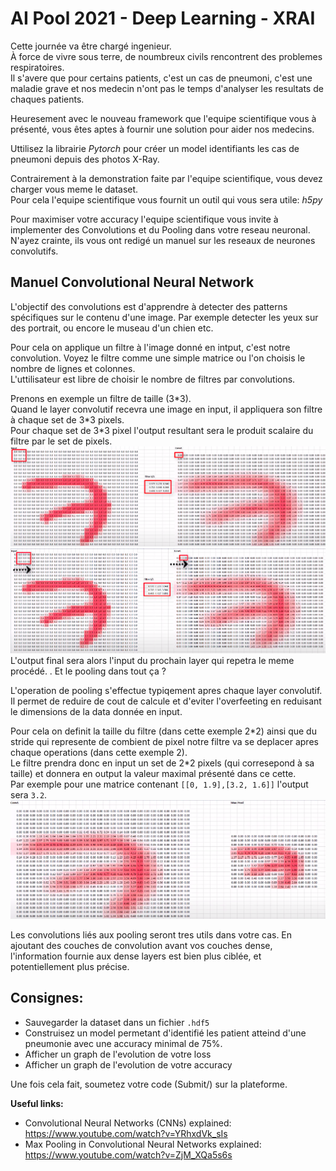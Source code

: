 # AI Pool 2021 - Deep Learning - XRAI

Cette journée va être chargé ingenieur.<br>
À force de vivre sous terre, de noumbreux civils rencontrent des problemes respiratoires.<br>
Il s'avere que pour certains patients, c'est un cas de pneumoni, c'est une maladie grave et nos medecin n'ont pas le temps d'analyser les resultats de chaques patients.<br>

Heuresement avec le nouveau framework que l'equipe scientifique vous à présenté, vous êtes aptes à fournir une solution pour aider nos medecins.<br>

Uttilisez la librairie _Pytorch_ pour créer un model identifiants les cas de pneumoni depuis des photos X-Ray.<br>

Contrairement à la demonstration faite par l'equipe scientifique, vous devez charger vous meme le dataset.<br>
Pour cela l'equipe scientifique vous fournit un outil qui vous sera utile: _h5py_

Pour maximiser votre accuracy l'equipe scientifique vous invite à implementer des Convolutions et du Pooling dans votre reseau neuronal.<br>
N'ayez crainte, ils vous ont redigé un manuel sur les reseaux de neurones convolutifs.

## Manuel Convolutional Neural Network
 
 L'objectif des convolutions est d'apprendre à detecter des patterns spécifiques sur le contenu d'une image.
 Par exemple detecter les yeux sur des portrait, ou encore le museau d'un chien etc.
 
 Pour cela on applique un filtre à l'image donné en intput, c'est notre convolution.
 Voyez le filtre comme une simple matrice ou l'on choisis le nombre de lignes et colonnes.<br>
 L'uttilisateur est libre de choisir le nombre de filtres par convolutions.<br>
 
 Prenons en exemple un filtre de taille (3\*3).<br>
 Quand le layer convolutif recevra une image en input, il appliquera son filtre à chaque set de 3\*3 pixels.<br>
 Pour chaque set de 3\*3 pixel l'output resultant sera le produit scalaire du filtre par le set de pixels.<br>
 <img src="./.img/convExplained.png"/>
 <img src="./.img/convExplained2.png"/>
 L'output final sera alors l'input du prochain layer qui repetra le meme procédé.
.
 Et le pooling dans tout ça ?
 
L'operation de pooling s'effectue typiqement apres  chaque layer convolutif.<br>
Il permet de reduire de cout de calcule et d'eviter l'overfeeting en reduisant le dimensions de la data donnée en input.

Pour cela on definit la taille du filtre (dans cette exemple 2\*2) ainsi que du stride qui represente de combient de pixel notre filtre va se deplacer apres chaque operations (dans cette exemple 2).<br>
Le filtre prendra donc en input un set de 2\*2 pixels (qui corresepond à sa taille) et donnera en output la valeur maximal présenté dans ce cette.<br>
Par exemple pour une matrice contenant `[[0, 1.9],[3.2, 1.6]]` l'output sera `3.2`.<br>
<img src="./.img/convExplained3.png"/>

Les convolutions liés aux pooling seront tres utils dans votre cas.
En ajoutant des couches de convolution avant vos couches dense, l'information fournie aux dense layers est bien plus ciblée, et potentiellement plus précise.

## Consignes:

- Sauvegarder la dataset dans un fichier `.hdf5`
- Construisez un model permetant d'identifié les patient atteind d'une pneumonie avec une accuracy minimal de 75%.
- Afficher un graph de l'evolution de votre loss
- Afficher un graph de l'evolution de votre accuracy


Une fois cela fait, soumetez votre code (Submit/) sur la plateforme.

**Useful links:**
- Convolutional Neural Networks (CNNs) explained: https://www.youtube.com/watch?v=YRhxdVk_sIs
- Max Pooling in Convolutional Neural Networks explained: https://www.youtube.com/watch?v=ZjM_XQa5s6s
